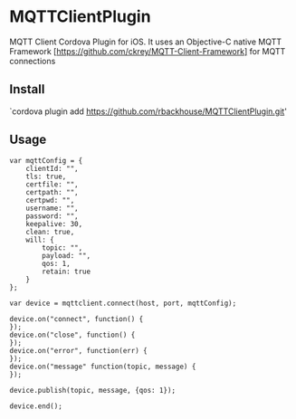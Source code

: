 MQTTClientPlugin
================

MQTT Client Cordova Plugin for iOS. It uses an Objective-C native MQTT Framework [https://github.com/ckrey/MQTT-Client-Framework] for MQTT connections

Install
-------
`cordova plugin add https://github.com/rbackhouse/MQTTClientPlugin.git'

Usage
-----

```
var mqttConfig = {
	clientId: "",
	tls: true,
	certfile: "",
	certpath: "",
	certpwd: "",
	username: "",
	password: "",
	keepalive: 30,
	clean: true,
	will: {
		topic: "",
		payload: "",
		qos: 1,
		retain: true
	}
};

var device = mqttclient.connect(host, port, mqttConfig);

device.on("connect", function() {
});
device.on("close", function() {
});
device.on("error", function(err) {	
});
device.on("message" function(topic, message) {
});

device.publish(topic, message, {qos: 1});

device.end();
```
